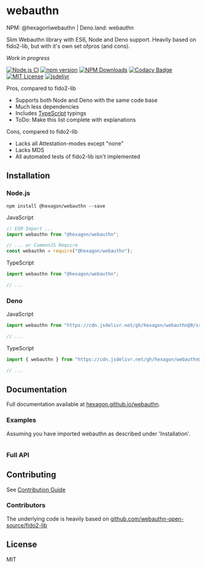 # webauthn

NPM: @hexagon\webauthn | Deno.land: webauthn

Slim Webauthn library with ES6, Node and Deno support. Heavily based on fido2-lib, but with it's own set ofpros (and cons).

*Work in progress*

[![Node.js CI](https://github.com/Hexagon/webauthn/actions/workflows/node.js.yml/badge.svg)](https://github.com/Hexagon/webauthn/actions/workflows/node.js.yml) 
[![npm version](https://badge.fury.io/js/@hexagon%2Fwebauthn.svg)](https://badge.fury.io/js/@hexagon%2Fwebauthn) [![NPM Downloads](https://img.shields.io/npm/dm/@hexagon/webauthn.svg)](https://www.npmjs.org/package/@hexagon/webauthn) [![Codacy Badge](https://app.codacy.com/project/badge/Grade/4978bdbf495941c087ecb32b120f28ff)](https://www.codacy.com/gh/Hexagon/webauthn/dashboard?utm_source=github.com&amp;utm_medium=referral&amp;utm_content=Hexagon/webauthn&amp;utm_campaign=Badge_Grade)
[![MIT License](https://img.shields.io/badge/license-MIT-blue.svg)](https://github.com/Hexagon/webauthn/blob/master/LICENSE) [![jsdelivr](https://data.jsdelivr.com/v1/package/gh/hexagon/webauthn/badge?style=rounded)](https://www.jsdelivr.com/package/gh/hexagon/webauthn)

Pros, compared to fido2-lib

*   Supports both Node and Deno with the same code base
*   Much less dependencies
*   Includes [TypeScript](https://www.typescriptlang.org/) typings
*   ToDo: Make this list complete with explanations

Cons, compared to fido2-lib

*   Lacks all Attestation-modes except "none"
*   Lacks MDS
*   All automated tests of fido2-lib isn't implemented

## Installation

### Node.js

```npm install @hexagon/webauthn --save```

JavaScript

```javascript
// ESM Import ...
import webauthn from "@hexagon/webauthn";

// ... or CommonJS Require
const webauthn = require("@hexagon/webauthn");
```

TypeScript

```typescript
import webauthn from "@hexagon/webauthn";

// ...
```

### Deno

JavaScript

```javascript
import webauthn from "https://cdn.jsdelivr.net/gh/hexagon/webauthn@0/src/deno/webauthn.js";

// ...
```

TypeScript

```typescript
import { webauthn } from "https://cdn.jsdelivr.net/gh/hexagon/webauthn@0/src/deno/webauthn.js";

// ...
```

## Documentation

Full documentation available at [hexagon.github.io/webauthn](https://hexagon.github.io/webauthn/).

### Examples

Assuming you have imported webauthn as described under 'Installation'.

```javascript

```

### Full API

## Contributing

See [Contribution Guide](/CONTRIBUTING.md)

### Contributors

The underlying code is heavily based on [github.com/webauthn-open-source/fido2-lib](https://github.com/webauthn-open-source/fido2-lib)

## License

MIT
